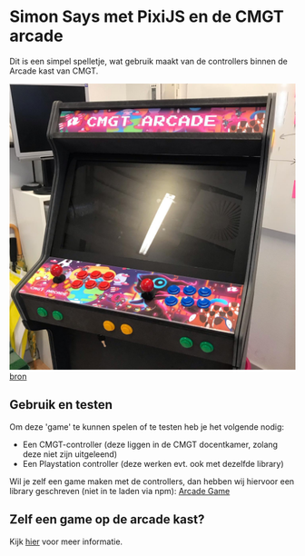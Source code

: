 # Simon Says met PixiJS en de CMGT arcade

Dit is een simpel spelletje, wat gebruik maakt van de controllers binnen de Arcade kast van CMGT.

![alt text](arcade.jpeg)
[bron](https://www.instagram.com/p/ByCcVEbBLNv/)


## Gebruik en testen

Om deze 'game' te kunnen spelen of te testen heb je het volgende nodig:
* Een CMGT-controller (deze liggen in de CMGT docentkamer, zolang deze niet zijn uitgeleend)
* Een Playstation controller (deze werken evt. ook met dezelfde library)

Wil je zelf een game maken met de controllers, dan hebben wij hiervoor een library geschreven (niet in te laden via npm): [Arcade Game](https://github.com/HR-CMGT/arcade-game)

## Zelf een game op de arcade kast?

Kijk [hier](https://github.com/HR-CMGT/arcade-server) voor meer informatie.